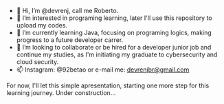 - 👋 Hi, I’m @devrenj, call me Roberto.
- 👀 I’m interested in programing learning, later I'll use this repository to upload my codes.
- 🌱 I’m currently learning Java, focusing on programing logics, making progress to a future developer carrer.
- 💞️ I’m looking to collaborate or be hired for a developer junior job and continue my studies, as I'm initiating my graduate to cybersecurity and cloud security.
- 📫 Instagram: @92betao or e-mail me: devrenjbr@gmail.com

For now, I'll let this simple apresentation, starting one more step for this learning journey.
Under construction...
